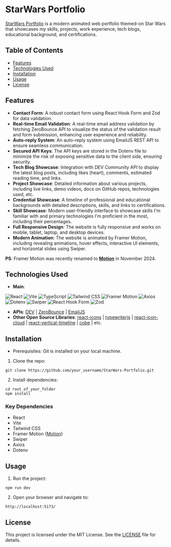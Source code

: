 # StarWars Portfolio
[StarWars Portfolio](https://www.ryoichihomma.me/) is a modern animated web portfolio themed-on Star Wars that showcases my skills, projects, work experience, tech blogs, educational background, and certifications. 

## Table of Contents
- [Features](#features)
- [Technologies Used](#technologies-used)
- [Installation](#installation)
- [Usage](#usage)
- [License](#license)


## Features 
- **Contact Form**: A robust contact form using React Hook Form and Zod for data validation.
- **Real-time Email Validation**: A real-time email address validation by fetching ZeroBounce API to visualize the status of the validation result and form submission, enhancing user experience and reliability.
- **Auto-reply System**: An auto-reply system using EmailJS REST API to ensure seamless communication.
- **Secured API Keys**: The API keys are stored in the Dotenv file to minimize the risk of exposing sensitive data to the client side, ensuring security. 
- **Tech Blog Showcase**: Integration with DEV Community API to display the latest blog posts, including likes (heart), comments, estimated reading time, and links.
- **Project Showcase**: Detailed information about various projects, including live links, demo videos, docs on GitHub repos, technologies used, etc.
- **Credential Showcase**: A timeline of professional and educational backgrounds with detailed descriptions, skills, and links to certifications.
- **Skill Showcase**: Modern user-friendly interface to showcase skills I'm familiar with and primary technologies I'm proficient in the most, including their percentages.
- **Full Responsive Design**: The website is fully responsive and works on mobile, tablet, laptop, and desktop devices.
- **Modern Animation**: The website is animated by Framer Motion, including revealing animations, hover effects, interactive UI elements, and horizontal slides using Swiper. 

**PS**: Framer Motion was recently renamed to [**Motion**](https://motion.dev/blog/framer-motion-is-now-independent-introducing-motion) in November 2024. 

## Technologies Used

- **Main**: 
  
![React](https://img.shields.io/badge/React-20232a.svg?style=for-the-badge&logo=react&logoColor=61DAFB&logoSize=auto)
![Vite](https://img.shields.io/badge/Vite-B73BFE?style=for-the-badge&logo=vite&logoColor=FFD62E&logoSize=auto)
![TypeScript](https://img.shields.io/badge/TypeScript-%20?style=for-the-badge&logo=TypeScript&logoColor=FFF&color=3178C6)
![Tailwind CSS](https://img.shields.io/badge/Tailwind_CSS-06B6D4?style=for-the-badge&logo=tailwind-css&logoColor=white&logoSize=auto)
![Framer Motion](https://custom-icon-badges.demolab.com/badge/Framer%20Motion-fff?style=for-the-badge&logo=framermotion&logoSize=auto)
![Axios](https://img.shields.io/badge/Axios%20-%20?style=for-the-badge&logo=Axios&color=%235A29E4)
![Dotenv](https://img.shields.io/badge/Dotenv%20-%20?style=for-the-badge&logo=Dotenv&color=000)
![Swiper](https://img.shields.io/badge/Swiper-6332F6?style=for-the-badge&logo=Swiper&logoSize=auto)
![React Hook Form](https://img.shields.io/badge/React%20Hook%20Form%20-%20?style=for-the-badge&logo=React-Hook-Form&logoColor=FFF&color=EC5990)
![Zod](https://img.shields.io/badge/Zod%20-%20?style=for-the-badge&logo=Zod&color=3E67B1)

- **APIs**: [DEV](https://dev.to/) | [ZeroBounce](https://www.zerobounce.net/?campaignid=1070376639&groupid=51898694789&adid=357518452232&gad_source=1&gclid=CjwKCAiAgoq7BhBxEiwAVcW0LMdzKjcZ8BMVprGFfN1mfI5fHrDwWLAH0lVsd5-JWTMw6h_i8Yf6eBoCxIsQAvD_BwE) | [EmailJS](https://www.emailjs.com/)
- **Other Open Source Libraries**: [react-icons](https://github.com/react-icons/react-icons) | [typewriterjs](https://github.com/tameemsafi/typewriterjs) | [react-icon-cloud](https://github.com/teaguestockwell/react-icon-cloud) | [react-vertical-timeline](https://github.com/stephane-monnot/react-vertical-timeline) | [cobe](https://github.com/shuding/cobe) | etc.

## Installation
- Prerequisites: Git is installed on your local machine.

1. Clone the repo: 
```
git clone https://github.com/your_username/StarWars-Portfolio.git
```

2. Install dependencies:
```
cd root_of_your_folder
npm install
```

### Key Dependencies 
- React
- Vite
- Tailwind CSS
- Framer Motion ([Motion](https://motion.dev/))
- Swiper
- Axios
- Dotenv

## Usage

1. Run the project:
```
npm run dev
```

2. Open your browser and navigate to:
```
http://localhost:5173/
```

## License
This project is licensed under the MIT License. See the [LICENSE](https://github.com/Ryo-samuraiJP/StarWars-Portfolio?tab=MIT-1-ov-file) file for details.
